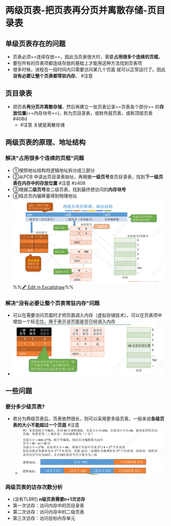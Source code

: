 # 两级页表-把页表再分页并离散存储-页目录表
## 单级页表存在的问题
- 页表必须==连续存放==，因此当页表很大时，需要**占用很多个连续的页框**。
- 要在所有的页表项都连续存放的基础上才能用这种方法找到页表项
- 很多时候，进程在一段时间内只需要访问某几个页面 就可以正常运行了。因此**没有必要让整个页表都常驻内存**。 #注意 

## 页目录表
- 把页表**再分页并离散存储**，然后再建立一张页表记录==页表各个部分== 的**存放位置**(==内存块号==)，称为页目录表，或称外层页表，或称顶层页表 #408d
	- #注意 关键是离散存储
## 两级页表的原理、地址结构
### 解决"占用很多个连续的页框"问题
- ①按照地址结构将逻辑地址拆分成三部分
- ②从PCB 中读出页目录表始址，再根据**一级页号**查页目录表，找到**下一级页表在内存中的存放位置** #注意 #z408  
- ③根据**二级页号**查二级页表，找到最终想访问的**内存块号** 
- ④结合页内偏移量得到物理地址
![](attachments/%E5%9F%BA%E6%9C%AC%E5%88%86%E9%A1%B5%E5%AD%98%E5%82%A8%E7%AE%A1%E7%90%86%202022-09-27%2011.33.03.excalidraw.svg)
%%[🖋 Edit in Excalidraw](attachments/%E5%9F%BA%E6%9C%AC%E5%88%86%E9%A1%B5%E5%AD%98%E5%82%A8%E7%AE%A1%E7%90%86%202022-09-27%2011.33.03.excalidraw.md)%%
### 解决"没有必要让整个页表常驻内存"问题
- 可以在需要访问页面时才把页面调入内存（虚拟存储技术）。可以在页表项中增加一个标志位，用于表示该页面是否已经调入内存
- ![](attachments/Pasted%20image%2020220927113912.png)
## 一些问题
### 要分多少级页表?
- 若分为两级页表后，页表依然很长，则可以采用更多级页表，一般来说**各级页表的大小不能超过一个页面** #注意
	- ![](attachments/Pasted%20image%2020220927114102.png)

### 两级页表的访存次数分析
- (没有TLB时) **n级页表需要n+1次访存**
- 第一次访存：访问内存中的页目录表 
- 第二次访存：访问内存中的二级页表 
- 第三次访存：访问目标内存单元